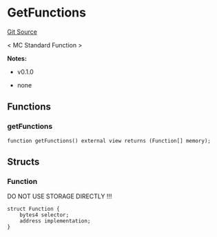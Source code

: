 # GetFunctions
[Git Source](https://github.com/metacontract/mc/blob/7db22f6d7abc05705d21c7601fb406ca49c18557/src/std/functions/GetFunctions.sol)

< MC Standard Function >

**Notes:**
- v0.1.0

- none


## Functions
### getFunctions


```solidity
function getFunctions() external view returns (Function[] memory);
```

## Structs
### Function
DO NOT USE STORAGE DIRECTLY !!!


```solidity
struct Function {
    bytes4 selector;
    address implementation;
}
```

